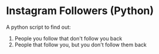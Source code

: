 # Instagram Followers (Python)

A python script to find out:

1. People you follow that don't follow you back
2. People that follow you, but you don't follow them back

